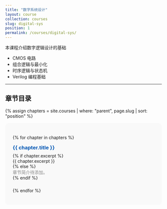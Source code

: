 ```yaml
---
title: "数字系统设计"
layout: course
collection: courses
slug: digital-sys
position: 1
permalink: /courses/digital-sys/
---
```


本课程介绍数字逻辑设计的基础

- CMOS 电路
- 组合逻辑与最小化
- 时序逻辑与状态机
- Verilog 编程基础

---

## 章节目录

{% assign chapters = site.courses | where: "parent", page.slug | sort: "position" %}

<div style="background: #f9f9f9; padding: 1.5rem; border-radius: 12px;">

  {% for chapter in chapters %}
    <div style="margin-bottom: 1.5rem;">
      <h3 style="margin-top: 0; margin-bottom: 0.5rem;">
        <a href="{{ chapter.url | relative_url }}" style="text-decoration: none; color: #0056b3;">
          {{ chapter.title }}
        </a>
      </h3>
      {% if chapter.excerpt %}
        <p style="margin: 0;">{{ chapter.excerpt }}</p>
      {% else %}
        <p style="margin: 0; color: #888;">章节简介待添加。</p>
      {% endif %}
    </div>
  {% endfor %}

</div>
